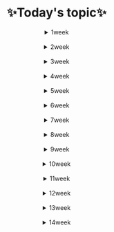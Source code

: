 <div align = "center">

# **:sparkles:Today's topic:sparkles:**

<details>
<summary>1week</summary>
<div markdown="1">

## 2022.12.27
 [markdown](1week/markdown.md)
 [git](1week/git.md)

## 2022.12.28
 [github](1week/github.md)

## 2022.12.29
 [fork&full](1week/fork&pull.md)

## 2022.12.30
 [special_class](1week/special_class.md)

</div>
</details>

<br/>

<details>
<summary>2week</summary>
<div markdown="1">

## 2023.01.02
 [python_basics](2week/python_basics.md)

 ## 2023.01.03
 [python_string](2week/python_string.md)

 ## 2023.01.04
 [python_function](2week/python_function.md)

 ## 2023.01.05
 [dictionary](2week/dictionary_eh.md)

 ## 2023.01.06
 [input_output](2week/input_output.md)

</div>
</details>

<br/>

<details>
<summary>3week</summary>
<div markdown="1">

 ## 2023.01.09
 [tuple_set](3week/tuple_set.md)

 ## 2023.01.10
 [user_defined_function](3week/user_defined_function.md)

## 2023.01.11
 [user_defined_class](3week/user_defined_class.md)

 ## 2023.01.12
 [class](3week/class.md)

 ## 2023.01.13
 [API](3week/API.md)


</div>
</details>

<br/>

<details>
<summary>4week</summary>
<div markdown="1">

 ## 2023.01.16~17
 [algorithm](4week/algorithm.md)

 ## 2023.01.16~17
 [dictionary](4week/dictionary.md)


</div>
</details>

<br/>

<details>
<summary>5week</summary>
<div markdown="1">

 ## 2023.01.26
 [stack&queue](5week/stack_queue.md)

 ## 2023.01.27
 [heap_set](5week/heap_set.md)

</div>
</details>

<br/>

<details>
<summary>6week</summary>
<div markdown="1">

 ## 2023.01.30
 [two_dimensional_list](6week/two_dimensional_list.md)

 ## 2023.02.01
 [exhaustive_search](6week/exhaustive_search.md)

 ## 2023.02.02
 [graph](6week/graph.md)

</div>
</details>

<br/>

<details>
<summary>7week</summary>
<div markdown="1">

 ## 2023.02.06
 [dfs](7week/dfs.md)

 ## 2023.02.08
 [db](7week/db.md)  
 [relation](7week/relation.md)

  ## 2023.02.09
 [sql](7week/sql.md)

 [sql_single_table_queries](7week/sql_single_table_queries.md)

</div>
</details>

<br/>

<details>
<summary>8week</summary>
<div markdown="1">

 ## 2023.02.13
 [sql_single_table_queries2](8week/sql_single_table_queries2.md)
 
 ## 2023.02.14
 [managing_table](8week/managing_table.md)

 [modifying_data](8week/modifying_data.md)

 ## 2023.02.15
 [multi_table_queries](8week/multi_table_queries.md)

  ## 2023.02.16
 [nested_queries](8week/nested_queries.md)

</div>
</details>

<br/>

<details>
<summary>9week</summary>
<div markdown="1">

 ## 2023.02.20
 [advanced](9week/advanced.md)
 
 ## 2023.02.21
 [advanced2](9week/advanced2.md)

 ## 2023.02.22
 [web](9week/web.md)

  ## 2023.02.23
 [web2](9week/web2.md)

</div>
</details>

<br/>

<details>
<summary>10week</summary>
<div markdown="1">

 ## 2023.02.27
 [positioning](10week/positioning.md)

 ## 2023.02.28
 [float](10week/float.md)
 
 [flexible](10week/flexible.md)

 ## 2023.03.02
 [semantic](10week/semantic.md)
 
</div>
</details>

<br/>

<details>
<summary>11week</summary>
<div markdown="1">

 ## 2023.03.06
 [bootstrap](11week/bootstrap.md)

 ## 2023.03.07
 [gridsystem](11week/gridsystem.md)

 ## 2023.03.08
 [grid2](11week/grid2.md)
 
 [ux_ui](11week/ux_ui.md)

</div>
</details>

<br/>

<details>
<summary>12week</summary>
<div markdown="1">

 ## 2023.03.13
 [javascript](12week/javascript.md)

 ## 2023.03.14
 [javascript2](12week/javascript2.md)

 ## 2023.03.15
 [functions](12week/functions.md)

 [object](12week/object.md)

 [array](12week/array.md)

 ## 2023.03.16
 [controlling](12week/controlling.md)

</div>
</details>

<br/>

<details>
<summary>13week</summary>
<div markdown="1">

 ## 2023.03.20
 [django](13week/django.md)

 ## 2023.03.21
 [django2](13week/django2.md)

 ## 2023.03.22
 [template](13week/template.md)

 ## 2023.03.23
 [url](13week/url.md)

 ## 2023.03.24
 [model](13week/model.md)

</div>
</details>

<br/>

<details>
<summary>14week</summary>
<div markdown="1">

 ## 2023.03.28
 [orm](14week/orm.md)

 ## 2023.03.29
 [orm2](14week/orm2.md)

 ## 2023.03.30
 [orm_view](14week/orm_view.md)

</div>
</details>